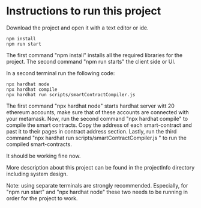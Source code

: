 # Instructions to run this project

Download the project and open it with a text editor or ide. 

```shell
npm install 
npm run start
```
The first command "npm install" installs all the required libraries for the project.
The second command "npm run starts" the client side or UI.


In a second terminal run the following code:

```shell
npx hardhat node
npx hardhat compile
npx hardhat run scripts/smartContractCompiler.js
```
The first command "npx hardhat node" starts hardhat server witt 20 ethereum accounts, make sure that of these accounts are connected with your metamask.
Now, run the second command "npx hardhat compile" to compile the smart contracts. Copy the address of each smart-contract and past it to their pages in contract address section.
Lastly, run the third command "npx hardhat run scripts/smartContractCompiler.js " to run the compiled smart-contracts.

It should be working fine now.

More description about this project can be found in the projectInfo directory including system design.

Note: using separate terminals are strongly recommended. Especially, for "npm run start" and "npx hardhat node" these two needs to be running in order for the project to work.